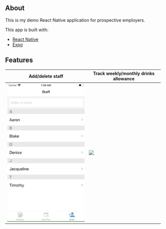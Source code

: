 ## About

This is my demo React Native application for prospective employers.

This app is built with:

- [React Native](https://github.com/facebook/react-native)
- [Expo](https://github.com/expo/expo)

## Features

| Add/delete staff                      | Track weekly/monthly drinks allowance |
| ------------------------------------- | ------------------------------------- |
| ![](README-gifs/add-remove-staff.gif) | ![](README-gifs/weekly-monthly.gif)   |
